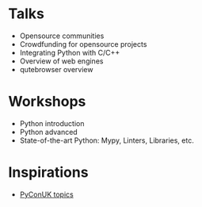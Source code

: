 # Talks

- Opensource communities
- Crowdfunding for opensource projects
- Integrating Python with C/C++
- Overview of web engines
- qutebrowser overview

# Workshops

- Python introduction
- Python advanced
- State-of-the-art Python: Mypy, Linters, Libraries, etc.

# Inspirations

- [PyConUK topics](https://2019.pyconuk.org/call-proposals/topics-pycon-uk-2019/)
